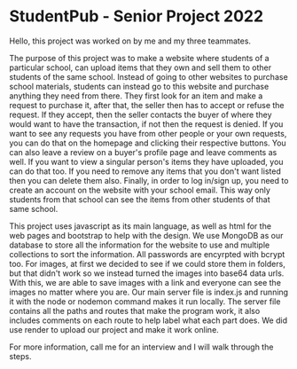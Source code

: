 # StudentPub - Senior Project 2022
Hello, this project was worked on by me and my three teammates.

The purpose of this project was to make a website where students of a particular school, can upload items that they own and sell them to other students of the same school. Instead of going to other websites to purchase school materials, students can instead go to this website and purchase anything they need from there. They first look for an item and make a request to purchase it, after that, the seller then has to accept or refuse the request. If they accept, then the seller contacts the buyer of where they would want to have the transaction, if not then the request is denied. If you want to see any requests you have from other people or your own requests, you can do that on the homepage and clicking their respective buttons. You can also leave a review on a buyer's profile page and leave comments as well. If you want to view a singular person's items they have uploaded, you can do that too. If you need to remove any items that you don't want listed then you can delete them also. Finally, in order to log in/sign up, you need to create an account on the website with your school email. This way only students from that school can see the items from other students of that same school.

This project uses javascript as its main language, as well as html for the web pages and bootstrap to help with the design. We use MongoDB as our database to store all the information for the website to use and multiple collections to sort the information. All passwords are encyrpted with bcrypt too. For images, at first we decided to see if we could store them in folders, but that didn't work so we instead turned the images into base64 data urls. With this, we are able to save images with a link and everyone can see the images no matter where you are. Our main server file is index.js and running it with the node or nodemon command makes it run locally. The server file contains all the paths and routes that make the program work, it also includes comments on each route to help label what each part does. We did use render to upload our project and make it work online.

For more information, call me for an interview and I will walk through the steps.
